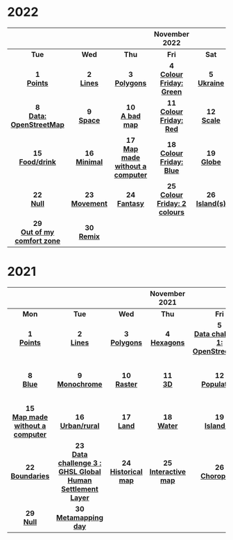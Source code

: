# 2022

| |||November 2022||| |
|:---:|:---:|:---:|:---:|:---:|:---:|:---:|
| **Tue** | **Wed** | **Thu** | **Fri** | **Sat** | **Sun** | **Mon** |
| **1** <br/>**[Points](../30DayMapChallenge2022/day01_Points.md)**| **2** <br/>**[Lines](30DayMapChallenge2022/day02_Lines.md)**   |**3** <br/>**[Polygons](30DayMapChallenge2022/day03_Polygons.md)**   |**4** <br/>**[Colour Friday: Green](30DayMapChallenge2022/day04_ColourFridayGreen.md)**    | **5** <br/>**[Ukraine](30DayMapChallenge2022/day05_Ukraine.md)**   | **6** <br/>**[Network](30DayMapChallenge2022/day06_Network.md)**   | **7** <br/>**[Raster](30DayMapChallenge2022/day07_Raster.md)**  |
| **8** <br/>**[Data: OpenStreetMap](30DayMapChallenge2022/day08_DataOpenStreetMap.md)**  | **9** <br/>**[Space](30DayMapChallenge2022/day09_Space.md)** | **10** <br/>**[A bad map](30DayMapChallenge2022/day10_Abadmap.md)**  | **11** <br/>**[Colour Friday: Red](30DayMapChallenge2022/day11_ColourFridayRed.md)**  | **12** <br/>**[Scale](30DayMapChallenge2022/day12_Scale.md)**  | **13** <br/>**[A 5 minute map](30DayMapChallenge2022/day13_A5minutemap.md)**  | **14** <br/>**[Hexagons](30DayMapChallenge2022/day14_Hexagons.md)**  |
|  **15** <br/>**[Food/drink](30DayMapChallenge2022/day15_FoodDrink.md)**  |  **16** <br/>**[Minimal](30DayMapChallenge2022/day16_Minimal.md)**  |   **17** <br/>**[Map made without a computer](30DayMapChallenge2022/day17_Amapwithoutacomputer.md)**   |  **18** <br/>**[Colour Friday: Blue](30DayMapChallenge2022/day18_ColourFridayBlue.md)**    |   **19** <br/>**[Globe](30DayMapChallenge2022/day19_Globe.md)**   |   **20** <br/> **["My favourite..."](30DayMapChallenge2022/day20_Myfavourite.md)**  |   **21** <br/> **[Data : Kontour Population Dataset](30DayMapChallenge2022/day21_DataKontourPopulationDataset.md)**  |
|  **22** <br/>**[Null](30DayMapChallenge2022/day22_Null.md)**    |   **23** <br/>**[Movement](30DayMapChallenge2022/day23_Movement.md)**   |   **24** <br/>**[Fantasy](30DayMapChallenge2022/day24_Fantasy.md)**   |   **25** <br/>**[Colour Friday: 2 colours](30DayMapChallenge2022/day25_ColourFriday2colours.md)**   |   **26** <br/>**[Island(s)](30DayMapChallenge2022/day26_Islands.md)**   |   **27** <br/>**[Music](30DayMapChallenge2022/day27_Music.md)**   |   **28** <br/>**[3D](30DayMapChallenge2022/day28_3D.md)**   |  
| **29** <br/>**[Out of my comfort zone](30DayMapChallenge2022/day29_Outofmyconfortzone.md)**    |  **30** <br/> **[Remix](30DayMapChallenge2022/day30_Remix.md)**   |     |     |     |     |     | 

# 2021

| |||November 2021||| |
|:---:|:---:|:---:|:---:|:---:|:---:|:---:|
| **Mon** | **Tue** | **Wed** | **Thu** | **Fri** | **Sat** | **Sun** |
| **1** <br/>**[Points](30DayMapChallenge2021/day01_Points.md)**| **2** <br/>**[Lines](30DayMapChallenge2021/day02_Lines.md)**   |**3** <br/>**[Polygons](30DayMapChallenge2021/day03_Polygons.md)**   |**4** <br/>**[Hexagons](30DayMapChallenge2021/day04_Hexagons.md)**    | **5** <br/>**[Data challenge 1: OpenStreetMap](30DayMapChallenge2021/day05_DataChallenge1Openstreetmap.md)**   | **6** <br/>**[Red](30DayMapChallenge2021/day06_Red.md)**   | **7** <br/>**[Green](30DayMapChallenge2021/day07_Green.md)**  |
| **8** <br/>**[Blue](30DayMapChallenge2021/day08_Blue.md)**  | **9** <br/>**[Monochrome](30DayMapChallenge2021/day09_Monochrome.md)** | **10** <br/>**[Raster](30DayMapChallenge2021/day10_Raster.md)**  | **11** <br/>**[3D](30DayMapChallenge2021/day11_3D.md)**  | **12** <br/>**[Population](30DayMapChallenge2021/day12_Population.md)**  | **13** <br/>**[Data Challenge 2 : Natural Earth](30DayMapChallenge2021/day13_DataChallenge2Naturalearth.md)**  | **14** <br/>**[Map with a new tool](30DayMapChallenge2021/day14_Mapwithanewtool.md)**  |
|  **15** <br/>**[Map made without a computer](30DayMapChallenge2021/day15_Mapmadewithoutacomputer.md)**  |  **16** <br/>**[Urban/rural](30DayMapChallenge2021/day16_Urbanrural.md)**  |   **17** <br/>**[Land](30DayMapChallenge2021/day17_Land.md)**   |  **18** <br/>**[Water](30DayMapChallenge2021/day18_Water.md)**    |   **19** <br/>**[Island(s)](30DayMapChallenge2021/day19_Islands.md)**   |   **20** <br/> **[Movement](30DayMapChallenge2021/day20_Movement.md)**  |   **21** <br/> **[Elevation](30DayMapChallenge2021/day21_Elevation.md)**  |
|  **22** <br/>**[Boundaries](30DayMapChallenge2021/day22_Boundaries.md)**    |   **23** <br/>**[Data challenge 3 : GHSL Global Human Settlement Layer](30DayMapChallenge2021/day23_DataChallenge3GHSLglobalhumansettlementlayer.md)**   |   **24** <br/>**[Historical map](30DayMapChallenge2021/day24_Historicalmap.md)**   |   **25** <br/>**[Interactive map](30DayMapChallenge2021/day25_Interactivemap.md)**   |   **26** <br/>**[Choropleth](30DayMapChallenge2021/day26_Chroropleth.md)**   |   **27** <br/>**[Heatmap](30DayMapChallenge2021/day27_Heatmap.md)**   |   **28** <br/>**[The Earth is not flat](30DayMapChallenge2021/day28_Theearthisnotflat.md)**   |  
| **29** <br/>**[Null](30DayMapChallenge2021/day29_Null.md)**    |  **30** <br/> **[Metamapping day](30DayMapChallenge2021/day30_Metamappingday.md)**   |     |     |     |     |     | 
